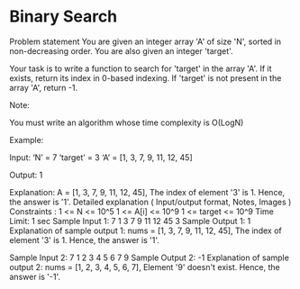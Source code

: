 
# Binary Search
Problem statement
You are given an integer array 'A' of size 'N', sorted in non-decreasing order. You are also given an integer 'target'.



Your task is to write a function to search for 'target' in the array 'A'. If it exists, return its index in 0-based indexing. If 'target' is not present in the array 'A', return -1.



Note:

You must write an algorithm whose time complexity is O(LogN)


Example:


Input: ‘N’ = 7 ‘target’ = 3
‘A’ = [1, 3, 7, 9, 11, 12, 45]

Output: 1

Explanation: A = [1, 3, 7, 9, 11, 12, 45],
The index of element '3' is 1.
Hence, the answer is '1'.
Detailed explanation ( Input/output format, Notes, Images )
Constraints :
1 <= N <= 10^5
1 <= A[i] <= 10^9
1 <= target <= 10^9
Time Limit: 1 sec
Sample Input 1:
7
1 3 7 9 11 12 45
3
Sample Output 1:
1
Explanation of sample output 1:
nums = [1, 3, 7, 9, 11, 12, 45],
The index of element '3' is 1.
Hence, the answer is '1'.


Sample Input 2:
7
1 2 3 4 5 6 7
9
Sample Output 2:
-1
Explanation of sample output 2:
nums = [1, 2, 3, 4, 5, 6, 7],
Element '9' doesn't exist.
Hence, the answer is '-1'.


